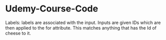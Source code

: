 # Udemy-Course-Code
Labels:
labels are associated with the input. Inputs are given IDs which are then applied to the for attribute. This matches anything that has the Id of cheese to it.